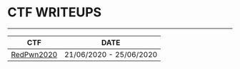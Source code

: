 # CTF WRITEUPS

---

| CTF | DATE |
| -----| ---------
| [RedPwn2020] | 21/06/2020 - 25/06/2020 |

[RedPwn2020]: <https://github.com/Samuele458/CTF-writeups/blob/master/RedpwnCTF2020/index.md>


